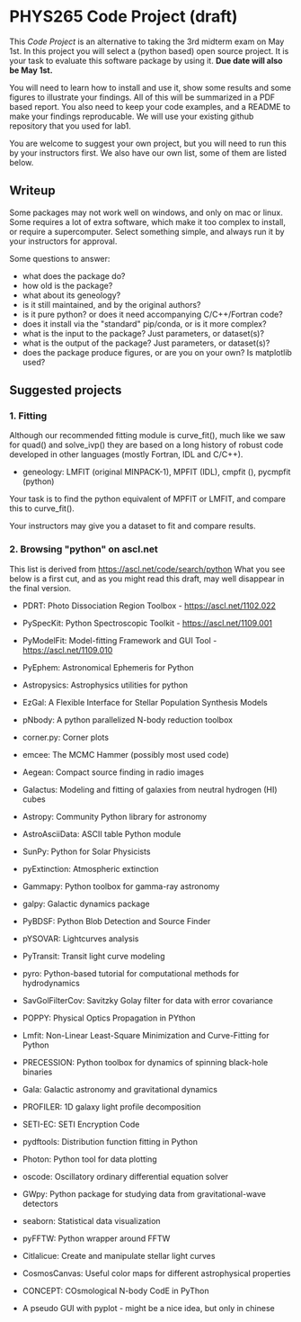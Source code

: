 # PHYS265 Code Project (draft)


This *Code Project* is an alternative to taking the 3rd midterm exam
on May 1st.
In this project you will select a (python based) open source project.
It is your task to evaluate this software package by using it.
**Due date will also be May 1st.**

You will need to learn how to install and use it, show some results
and some figures to illustrate your findings. All of this will be
summarized in a PDF based report. You also need to keep your code
examples, and a README to make your findings reproducable. We will use
your existing github repository that you used for lab1.

You are welcome to suggest your own project, but you will need to
run this by your instructors first. We also have our own list,
some of them are listed below.

## Writeup


Some packages may not work well on windows, and only on mac or linux. Some
requires a lot of extra software, which make it too complex to install,
or require a supercomputer.  Select something simple, and always run it
by your instructors for approval.

Some questions to answer:

- what does the package do?
- how old is the package?
- what about its geneology?
- is it still maintained, and by the original authors?
- is it pure python? or does it need accompanying C/C++/Fortran code?
- does it install via the "standard" pip/conda, or is it more complex?
- what is the input to the package? Just parameters, or dataset(s)?
- what is the output of the package? Just parameters, or dataset(s)?
- does the package produce figures, or are you on your own? Is matplotlib used?

## Suggested projects

### 1. Fitting

Although our recommended fitting module is curve_fit(), much like
we saw for quad() and solve_ivp() they are based on a long history
of robust code developed in other languages (mostly Fortran, IDL and C/C++).

- geneology: LMFIT (original MINPACK-1), MPFIT (IDL), cmpfit (), pycmpfit (python)

Your task is to find the python equivalent of MPFIT or LMFIT, and compare this
to curve_fit().

Your instructors may give you a dataset to fit and compare results.

### 2. Browsing "python" on ascl.net


This list is derived from https://ascl.net/code/search/python
What you see below is a first cut, and as you might read this draft,
may well disappear in the final version.

- PDRT: Photo Dissociation Region Toolbox - https://ascl.net/1102.022

- PySpecKit: Python Spectroscopic Toolkit - https://ascl.net/1109.001	

- PyModelFit: Model-fitting Framework and GUI Tool - https://ascl.net/1109.010

- PyEphem: Astronomical Ephemeris for Python	

- Astropysics: Astrophysics utilities for python	

- EzGal: A Flexible Interface for Stellar Population Synthesis Models	

- pNbody: A python parallelized N-body reduction toolbox	

- corner.py: Corner plots

- emcee: The MCMC Hammer (possibly most used code)	

- Aegean: Compact source finding in radio images	

- Galactus: Modeling and fitting of galaxies from neutral hydrogen (HI) cubes	

- Astropy: Community Python library for astronomy	

- AstroAsciiData: ASCII table Python module	

- SunPy: Python for Solar Physicists		

- pyExtinction: Atmospheric extinction

- Gammapy: Python toolbox for gamma-ray astronomy	

- galpy: Galactic dynamics package	

- PyBDSF: Python Blob Detection and Source Finder	

- pYSOVAR: Lightcurves analysis	

- PyTransit: Transit light curve modeling	

- pyro: Python-based tutorial for computational methods for hydrodynamics	

- SavGolFilterCov: Savitzky Golay filter for data with error covariance	

- POPPY: Physical Optics Propagation in PYthon	

- Lmfit: Non-Linear Least-Square Minimization and Curve-Fitting for Python	

- PRECESSION: Python toolbox for dynamics of spinning black-hole binaries	

- Gala: Galactic astronomy and gravitational dynamics	

- PROFILER: 1D galaxy light profile decomposition	

- SETI-EC: SETI Encryption Code	

- pydftools: Distribution function fitting in Python	

- Photon: Python tool for data plotting	

- oscode: Oscillatory ordinary differential equation solver	

- GWpy: Python package for studying data from gravitational-wave detectors	

- seaborn: Statistical data visualization	

- pyFFTW: Python wrapper around FFTW	

- Citlalicue: Create and manipulate stellar light curves	

- CosmosCanvas: Useful color maps for different astrophysical properties	

- CONCEPT: COsmological N-body CodE in PyThon	

- A pseudo GUI with pyplot - might be a nice idea, but only in chinese 

